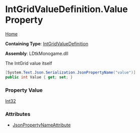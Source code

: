 # IntGridValueDefinition\.Value Property

[Home](../../../README.md)

**Containing Type**: [IntGridValueDefinition](../README.md)

**Assembly**: LDtkMonogame\.dll

  
The IntGrid value itself

```csharp
[System.Text.Json.Serialization.JsonPropertyName("value")]
public int Value { get; set; }
```

### Property Value

[Int32](https://docs.microsoft.com/en-us/dotnet/api/system.int32)

### Attributes

* [JsonPropertyNameAttribute](https://docs.microsoft.com/en-us/dotnet/api/system.text.json.serialization.jsonpropertynameattribute)

